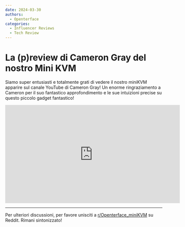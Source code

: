 ```yaml
---
date: 2024-03-30
authors:
  - Openterface
categories:
  - Influencer Reviews
  - Tech Review
---
```


# La (p)review di Cameron Gray del nostro Mini KVM

Siamo super entusiasti e totalmente grati di vedere il nostro miniKVM apparire sul canale YouTube di Cameron Gray! Un enorme ringraziamento a Cameron per il suo fantastico approfondimento e le sue intuizioni precise su questo piccolo gadget fantastico!

<iframe width="560" height="315" src="https://www.youtube.com/embed/xAEQpWyfY-c?si=BvkpZzJ8OfT2j8lr" title="YouTube video player" frameborder="0" allow="accelerometer; autoplay; clipboard-write; encrypted-media; gyroscope; picture-in-picture; web-share" referrerpolicy="strict-origin-when-cross-origin" allowfullscreen></iframe>

--------

Per ulteriori discussioni, per favore unisciti a [r/Openterface_miniKVM](https://www.reddit.com/r/Openterface_miniKVM/) su Reddit. Rimani sintonizzato!
